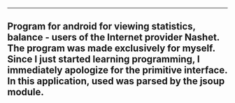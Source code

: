 --------
Program for android  for viewing statistics, balance - users of the Internet provider Nashet.
The program was made exclusively for myself. Since I just started learning programming, I immediately apologize for the primitive interface. 
In this application, used was parsed by the jsoup module.
--------
